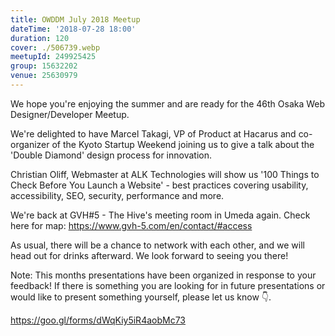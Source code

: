 ```yaml
---
title: OWDDM July 2018 Meetup
dateTime: '2018-07-28 18:00'
duration: 120
cover: ./506739.webp
meetupId: 249925425
group: 15632202
venue: 25630979
---
```


We hope you're enjoying the summer and are ready for the 46th Osaka Web Designer/Developer Meetup.

We're delighted to have Marcel Takagi, VP of Product at Hacarus and co-organizer of the Kyoto Startup Weekend joining us to give a talk about the 'Double Diamond' design process for innovation.

Christian Oliff, Webmaster at ALK Technologies will show us '100 Things to Check Before You Launch a Website' - best practices covering usability, accessibility, SEO, security, performance and more.

We're back at GVH#5 - The Hive's meeting room in Umeda again.
Check here for map: https://www.gvh-5.com/en/contact/#access

As usual, there will be a chance to network with each other, and we will head out for drinks afterward. We look forward to seeing you there!

Note: This months presentations have been organized in response to your feedback! If there is something you are looking for in future presentations or would like to present something yourself, please let us know 👇.

https://goo.gl/forms/dWqKiy5iR4aobMc73
